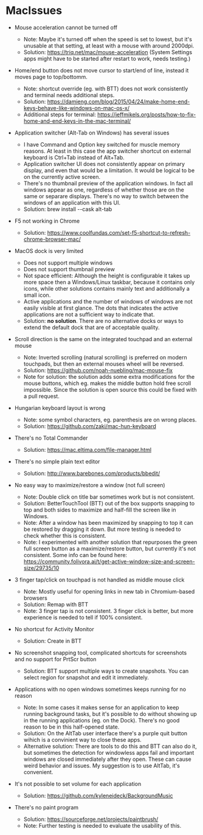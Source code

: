# MacIssues

- Mouse acceleration cannot be turned off
  - Note: Maybe it's turned off when the speed is set to lowest, but it's unusable at that setting, at least with a mouse with around 2000dpi.
  - Solution: https://triq.net/mac/mouse-acceleration (System Settings apps might have to be started after restart to work, needs testing.)

- Home/end button does not move cursor to start/end of line, instead it moves page to top/bottomm.
  - Note: shortcut override (eg. with BTT) does not work consistently and terminal needs additional steps.
  - Solution: https://damieng.com/blog/2015/04/24/make-home-end-keys-behave-like-windows-on-mac-os-x/
  - Additional steps for terminal: https://jeffmikels.org/posts/how-to-fix-home-and-end-keys-in-the-mac-terminal/

- Application switcher (Alt-Tab on Windows) has several issues
  - I have Command and Option key switched for muscle memory reasons. At least in this case the app switcher shortcut on external keyboard is Ctrl+Tab instead of Alt+Tab.
  - Application switcher UI does not consistently appear on primary display, and even that would be a limitation. It would be logical to be on the currently active screen.
  - There's no thumbnail preview of the application windows. In fact all windows appear as one, regardless of whether those are on the same or separare displays. There's no way to switch between the windows of an application with this UI.
  - Solution: brew install --cask alt-tab

- F5 not working in Chrome
  - Solution: https://www.coolfundas.com/set-f5-shortcut-to-refresh-chrome-browser-mac/

- MacOS dock is very limited
  - Does not support multiple windows
  - Does not support thumbnail preview
  - Not space efficient: Although the height is configurable it takes up more space then a Windows/Linux taskbar, because it contains only icons, while other solutions contains mainly text and additionally a small icon.
  - Active applications and the number of windows of windows are not easily visible at first glance. The dots that indicates the active applications are not a sufficient way to indicate that.
  - Solution: **no solution**. There are no alternative docks or ways to extend the default dock that are of acceptable quality.

- Scroll direction is the same on the integrated touchpad and an external mouse
  - Note: Inverted scrolling (natural scrolling) is preferred on modern touchpads, but then an external mouses wheel will be reversed.
  - Solution: https://github.com/noah-nuebling/mac-mouse-fix
  - Note for solution: the solution adds some extra modifications for the mouse buttons, which eg. makes the middle button hold free scroll impossible. Since the solution is open source this could be fixed with a pull request.

- Hungarian keyboard layout is wrong
  - Note: some symbol characters, eg. parenthesis are on wrong places.
  - Solution: https://github.com/zaki/mac-hun-keyboard

- There's no Total Commander
  - Solution: https://mac.eltima.com/file-manager.html

- There's no simple plain text editor
  - Solution: http://www.barebones.com/products/bbedit/

- No easy way to maximize/restore a window (not full screen)
  - Note: Double click on title bar sometimes work but is not consistent.
  - Solution: BetterTouchTool (BTT) out of the box supports snapping to top and both sides to maximize and half-fill the screen like in Windows.
  - Note: After a window has been maximized by snapping to top it can be restored by dragging it down. But more testing is needed to check whether this is consistent.
  - Note: I experimented with another solution that repurposes the green full screen button as a maximize/restore button, but currently it's not consistent. Some info can be found here: https://community.folivora.ai/t/get-active-window-size-and-screen-size/29735/10

- 3 finger tap/click on touchpad is not handled as middle mouse click
  - Note: Mostly useful for opening links in new tab in Chromium-based browsers
  - Solution: Remap with BTT
  - Note: 3 finger tap is not consistent. 3 finger click is better, but more experience is needed to tell if 100% consistent.

- No shortcut for Activity Monitor
  - Solution: Create in BTT

- No screenshot snapping tool, complicated shortcuts for screenshots and no support for PrtScr button
  - Solution: BTT support multiple ways to create snapshots. You can select region for snapshot and edit it immediately.

- Applications with no open windows sometimes keeps running for no reason
  - Note: In some cases it makes sense for an application to keep running background tasks, but it's possible to do without showing up in the running applications (eg. on the Dock). There's no good reason to be in this half-opened state.
  - Solution: On the AltTab user interface there's a purple quit button wihich is a convinient way to close these apps.
  - Alternative solution: There are tools to do this and BTT can also do it, but sometimes the detection for windowless apps fail and important windows are closed immediately after they open. These can cause weird behavior and issues. My suggestion is to use AltTab, it's convenient.

- It's not possible to set volume for each application
  - Solution: https://github.com/kyleneideck/BackgroundMusic

- There's no paint program
  - Solution: https://sourceforge.net/projects/paintbrush/
  - Note: Further testing is needed to evaluate the usability of this.
